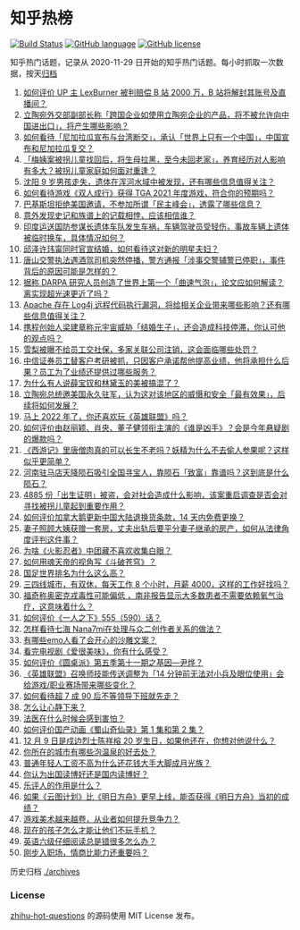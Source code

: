 # 知乎热榜
[![Build Status](https://github.com/ToWeLong/zhihu-hot-questions/workflows/CI/badge.svg)](https://github.com/ToWeLong/zhihu-hot-questions/actions)
[![GitHub language](https://img.shields.io/badge/language-golang-orange.svg)](https://golang.org/)
[![GitHub license](https://img.shields.io/github/license/ToWeLong/zhihu-hot-questions)](https://github.com/ToWeLong/zhihu-hot-questions/blob/main/LICENSE)

知乎热门话题，记录从 2020-11-29 日开始的知乎热门话题。每小时抓取一次数据，按天[归档](./archives)

<!-- BEGIN -->

1. [如何评价 UP 主 LexBurner 被判赔偿 B 站 2000 万，B 站将解封其账号及直播间？](https://www.zhihu.com/question/504894744)
1. [立陶宛外交部副部长称「跨国企业如使用立陶宛企业的产品，将不被允许向中国进出口」，将产生哪些影响？](https://www.zhihu.com/question/504907694)
1. [如何看待「尼加拉瓜宣布与台湾断交」，承认「世界上只有一个中国」，中国宣布和尼加拉瓜复交？](https://www.zhihu.com/question/504963373)
1. [「梅姨案被拐儿童找回后，将生母拉黑，至今未回老家」，养育经历对人影响有多大？被拐儿童家庭如何面对重逢？](https://www.zhihu.com/question/504440157)
1. [沈阳 9 岁男孩走失，遗体在浑河水域中被发现，还有哪些信息值得关注？](https://www.zhihu.com/question/505036844)
1. [如何看待游戏《双人成行》获得 TGA 2021 年度游戏，符合你的预期吗？](https://www.zhihu.com/question/505033494)
1. [巴基斯坦拒绝美国邀请，不参加所谓「民主峰会」，透露了哪些信息？](https://www.zhihu.com/question/504864501)
1. [意外发现史记和族谱上的记载相悖，应该相信谁？](https://www.zhihu.com/question/504670127)
1. [印度运送国防参谋长遗体车队发生车祸，车辆驾驶员受轻伤，事故车辆上遗体被临时换车，具体情况如何？](https://www.zhihu.com/question/505013848)
1. [邱泽许玮甯同时官宣结婚，如何看待这对新的明星夫妇？](https://www.zhihu.com/question/505019683)
1. [唐山交警执法遇酒驾司机突然停播，警方通报「涉事交警辅警已停职」，事件背后的原因可能是怎样的？](https://www.zhihu.com/question/504836167)
1. [据称 DARPA 研究人员创造了世界上第一个「曲速气泡」，论文应如何解读？离实现超光速更近了吗？](https://www.zhihu.com/question/504600302)
1. [Apache 存在 Log4j 远程代码执行漏洞，将给相关企业带来哪些影响？还有哪些信息值得关注？](https://www.zhihu.com/question/504954921)
1. [携程创始人梁建章称元宇宙威胁「结婚生子」，还会造成科技停滞，你认可他的观点吗？](https://www.zhihu.com/question/504863295)
1. [雪梨被曝不给员工交社保，多家关联公司注销，这会面临哪些处罚？](https://www.zhihu.com/question/504976365)
1. [中信证券员工替客户考研被抓，只因客户承诺帮他提高业绩，他将承担什么后果？员工为了业绩还提供过哪些服务？](https://www.zhihu.com/question/504720471)
1. [为什么有人说薛宝钗和林黛玉的美被搞混了？](https://www.zhihu.com/question/504239396)
1. [立陶宛总统邀美国永久驻军，认为这对该地区的威慑和安全「最有效果」，后续将如何发展？](https://www.zhihu.com/question/505077631)
1. [马上 2022 年了，你还喜欢玩《英雄联盟》吗？](https://www.zhihu.com/question/502878634)
1. [如何评价由赵丽颖、肖央、董子健领衔主演的《谁是凶手》？会是今年悬疑剧的爆款吗？](https://www.zhihu.com/question/503130436)
1. [《西游记》里唐僧肉真的可以长生不老吗？妖精为什么不去偷人参果呢？这样似乎更简单？](https://www.zhihu.com/question/504205186)
1. [河南驻马店天降陨石吸引全国寻宝人，靠陨石「致富」靠谱吗？这到底是什么陨石？](https://www.zhihu.com/question/504686527)
1. [4885 份「出生证明」被盗，会对社会造成什么影响，该案重启调查是否会对寻找被拐儿童起到重要作用？](https://www.zhihu.com/question/504543653)
1. [如何评价加拿大鹅更新中国大陆退换货条款，14 天内免费更换？](https://www.zhihu.com/question/504896027)
1. [妻子照顾大姨获赠一套房，丈夫出轨后要平分妻子继承的房产，如何从法律角度评判这件事？](https://www.zhihu.com/question/504791641)
1. [为啥《火影忍者》中团藏不喜欢收集白眼？](https://www.zhihu.com/question/504061866)
1. [如何用魂天帝的视角写《斗破苍穹》？](https://www.zhihu.com/question/502897415)
1. [国足世界排名为什么这么高？](https://www.zhihu.com/question/503367780)
1. [三四线城市，有双休，每天工作 8 个小时，月薪 4000，这样的工作好找吗？](https://www.zhihu.com/question/504150297)
1. [福奇称奥密克戎毒性可能偏低 ，南非报告显示大多数患者不需要依赖氧气治疗，这意味着什么？](https://www.zhihu.com/question/504232899)
1. [如何评价《一人之下》555（590）话？](https://www.zhihu.com/question/502894616)
1. [怎样看待七海 Nana7mi在处理与众二创作者关系的做法？](https://www.zhihu.com/question/502299137)
1. [有哪些emo人看了会开心的沙雕文案？](https://www.zhihu.com/question/496219065)
1. [看完电视剧《爱很美味》，你有什么感受？](https://www.zhihu.com/question/501690840)
1. [如何评价《圆桌派》第五季第十一期之基因—尹烨？](https://www.zhihu.com/question/503237360)
1. [《英雄联盟》召唤师技能传送调整为「14 分钟前无法对小兵及眼位使用」会给游戏/职业赛场带来哪些变化？](https://www.zhihu.com/question/504622775)
1. [如何看待超 7 成 90 后不等领导下班就先走？](https://www.zhihu.com/question/504248587)
1. [怎么让心静下来？](https://www.zhihu.com/question/59716002)
1. [法医在什么时候会感到害怕？](https://www.zhihu.com/question/385085946)
1. [如何评价国产动画《蜀山奇仙录》第 1 集和第 2 集？](https://www.zhihu.com/question/504132367)
1. [12 月 9 日是戍边烈士陈祥榕 20 岁生日，如果他还在，你想对他说什么？](https://www.zhihu.com/question/504872289)
1. [你所在的城市有哪些泡温泉的好去处？](https://www.zhihu.com/question/503416731)
1. [普通年轻人工资不高为什么还花钱大手大脚成月光族？](https://www.zhihu.com/question/501622321)
1. [你认为出国读博好还是国内读博好？](https://www.zhihu.com/question/502153201)
1. [乐评人的作用是什么？](https://www.zhihu.com/question/400121272)
1. [如果《云图计划》比《明日方舟》更早上线，能否获得《明日方舟》当初的成绩？](https://www.zhihu.com/question/503817270)
1. [游戏美术越来越卷，从业者如何提升竞争力？](https://www.zhihu.com/question/503278678)
1. [现在的孩子怎么才能让他们不玩手机？](https://www.zhihu.com/question/500247741)
1. [英语六级仔细阅读总是错很多怎么办？](https://www.zhihu.com/question/60195567)
1. [刚步入职场，情商比能力还重要吗？](https://www.zhihu.com/question/501421591)

<!-- END -->

历史归档 [./archives](./archives)


### License
[zhihu-hot-questions](https://github.com/towelong/zhihu-hot-questions) 的源码使用 MIT License 发布。